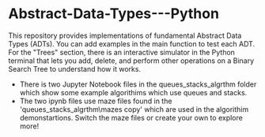 ﻿# Abstract-Data-Types---Python
This repository provides implementations of fundamental Abstract Data Types (ADTs). You can add examples in the main function to test each ADT. For the "Trees" section, there is an interactive simulator in the Python terminal that lets you add, delete, and perform other operations on a Binary Search Tree to understand how it works.

- There is two Jupyter Notebook files in the queues_stacks_algrthm folder which show some example algorithims which use queues and stacks.
- The two ipynb files use maze files found in the 'queues_stacks_algrthm\mazes copy' which are used in the algorithim demonstartions. Switch the maze files or create your own to explore more!

